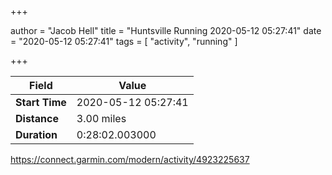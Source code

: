 +++

author = "Jacob Hell"
title = "Huntsville Running 2020-05-12 05:27:41"
date = "2020-05-12 05:27:41"
tags = [
    "activity", "running"
]

+++

<!--more-->

|Field  |Value  |
|--- | --- |
|**Start Time**|2020-05-12 05:27:41|
|**Distance**|3.00 miles|
|**Duration**|0:28:02.003000|

https://connect.garmin.com/modern/activity/4923225637